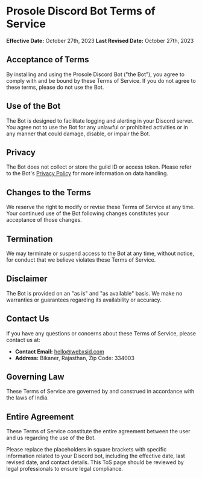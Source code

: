 # Prosole Discord Bot Terms of Service

**Effective Date:** October 27th, 2023
**Last Revised Date:** October 27th, 2023

## Acceptance of Terms

By installing and using the Prosole Discord Bot ("the Bot"), you agree to comply with and be bound by these Terms of Service. If you do not agree to these terms, please do not use the Bot.

## Use of the Bot

The Bot is designed to facilitate logging and alerting in your Discord server. You agree not to use the Bot for any unlawful or prohibited activities or in any manner that could damage, disable, or impair the Bot.

## Privacy

The Bot does not collect or store the guild ID or access token. Please refer to the Bot's [Privacy Policy]("https://github.com/sm2101/prosole/blob/main/Documentation/Privacy%20Policy/Discord%20Bot.md") for more information on data handling.

## Changes to the Terms

We reserve the right to modify or revise these Terms of Service at any time. Your continued use of the Bot following changes constitutes your acceptance of those changes.

## Termination

We may terminate or suspend access to the Bot at any time, without notice, for conduct that we believe violates these Terms of Service.

## Disclaimer

The Bot is provided on an "as is" and "as available" basis. We make no warranties or guarantees regarding its availability or accuracy.

## Contact Us

If you have any questions or concerns about these Terms of Service, please contact us at:

- **Contact Email:** <hello@webxsid.com>
- **Address:** Bikaner, Rajasthan, Zip Code: 334003

## Governing Law

These Terms of Service are governed by and construed in accordance with the laws of India.

## Entire Agreement

These Terms of Service constitute the entire agreement between the user and us regarding the use of the Bot.

Please replace the placeholders in square brackets with specific information related to your Discord bot, including the effective date, last revised date, and contact details. This ToS page should be reviewed by legal professionals to ensure legal compliance.

